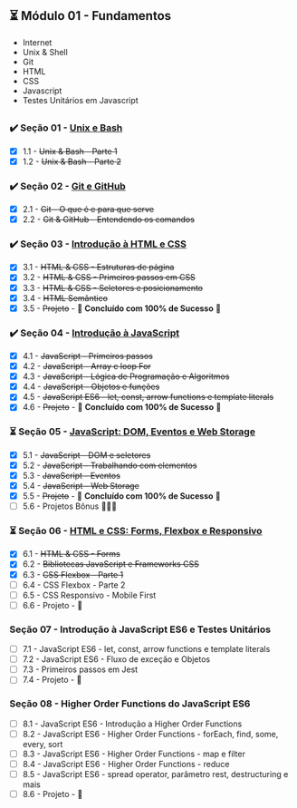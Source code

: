 
## :hourglass_flowing_sand: Módulo 01 - Fundamentos

- Internet
- Unix & Shell
- Git
- HTML
- CSS
- Javascript
- Testes Unitários em Javascript
##
### :heavy_check_mark: Seção 01 - [Unix e Bash](https://github.com/PFonsecaFV/trybe-exercicios/tree/main/m1-fundamentos/secao-01-unix-e-bash)
- [x] 1.1 - ~~Unix & Bash - Parte 1~~
- [x] 1.2 - ~~Unix & Bash - Parte 2~~
 
### :heavy_check_mark: Seção 02 - [Git e GitHub](https://github.com/PFonsecaFV/trybe-exercicios/tree/main/m1-fundamentos/secao-02-git-e-github-e-internet)
- [x] 2.1 - ~~Git - O que é e para que serve~~
- [x] 2.2 - ~~Git & GitHub - Entendendo os comandos~~

### :heavy_check_mark: Seção 03 - [Introdução à HTML e CSS](https://github.com/PFonsecaFV/trybe-exercicios/tree/main/m1-fundamentos/secao-03-introducao-a-html-e-css)
- [x] 3.1 - ~~HTML & CSS - Estruturas de página~~
- [x] 3.2 - ~~HTML & CSS - Primeiros passos em CSS~~
- [x] 3.3 - ~~HTML & CSS - Seletores e posicionamento~~
- [x] 3.4 - ~~HTML Semântico~~
- [x] 3.5 - ~~Projeto~~ - :rocket: **Concluído com 100% de Sucesso** :rocket:

### :heavy_check_mark: Seção 04 - [Introdução à JavaScript](https://github.com/PFonsecaFV/trybe-exercicios/tree/main/m1-fundamentos/secao-04-introducao-a-javascript)
- [x] 4.1 - ~~JavaScript - Primeiros passos~~
- [x] 4.2 - ~~JavaScript - Array e loop For~~
- [x] 4.3 - ~~JavaScript - Lógica de Programação e Algoritmos~~
- [x] 4.4 - ~~JavaScript - Objetos e funções~~
- [x] 4.5 - ~~JavaScript ES6 - let, const, arrow functions e template literals~~
- [x] 4.6 - ~~Projeto~~ - :rocket: **Concluído com 100% de Sucesso** :rocket:

### :hourglass_flowing_sand: Seção 05 - [JavaScript: DOM, Eventos e Web Storage](https://github.com/PFonsecaFV/trybe-exercicios/tree/main/m1-fundamentos/secao-05-javascript-dom-eventos-e-web-storage)
- [x] 5.1 - ~~JavaScript - DOM e seletores~~
- [x] 5.2 - ~~JavaScript - Trabalhando com elementos~~
- [x] 5.3 - ~~JavaScript - Eventos~~
- [x] 5.4 - ~~JavaScript - Web Storage~~
- [x] 5.5 - ~~Projeto~~ - :rocket: **Concluído com 100% de Sucesso** :rocket:
- [ ] 5.6 - Projetos Bônus :rocket::rocket::rocket:

### :hourglass_flowing_sand: Seção 06 - [HTML e CSS: Forms, Flexbox e Responsivo](https://github.com/PFonsecaFV/trybe-exercicios/tree/main/m1-fundamentos/secao-06-html-e-css-forms-flexbox-e-responsivo)
- [x] 6.1 - ~~HTML & CSS - Forms~~
- [x] 6.2 - ~~Bibliotecas JavaScript e Frameworks CSS~~
- [x] 6.3 - ~~CSS Flexbox - Parte 1~~
- [ ] 6.4 - CSS Flexbox - Parte 2
- [ ] 6.5 - CSS Responsivo - Mobile First
- [ ] 6.6 - Projeto - :rocket:

### Seção 07 - Introdução à JavaScript ES6 e Testes Unitários
- [ ] 7.1 - JavaScript ES6 - let, const, arrow functions e template literals
- [ ] 7.2 - JavaScript ES6 - Fluxo de exceção e Objetos
- [ ] 7.3 - Primeiros passos em Jest
- [ ] 7.4 - Projeto - :rocket:

### Seção 08 - Higher Order Functions do JavaScript ES6
- [ ] 8.1 - JavaScript ES6 - Introdução a Higher Order Functions
- [ ] 8.2 - JavaScript ES6 - Higher Order Functions - forEach, find, some, every, sort
- [ ] 8.3 - JavaScript ES6 - Higher Order Functions - map e filter
- [ ] 8.4 - JavaScript ES6 - Higher Order Functions - reduce
- [ ] 8.5 - JavaScript ES6 - spread operator, parâmetro rest, destructuring e mais
- [ ] 8.6 - Projeto - :rocket:
